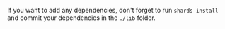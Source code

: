If you want to add any dependencies, don't forget to run `shards install` and commit your dependencies in the `./lib` folder.